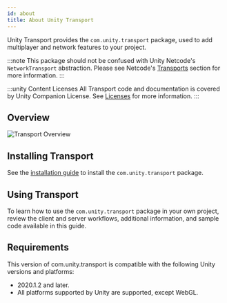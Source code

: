 ```yaml
---
id: about
title: About Unity Transport
---
```


Unity Transport provides the `com.unity.transport` package, used to add multiplayer and network features to your project.

:::note
This package should not be confused with Unity Netcode's `NetworkTransport` abstraction. Please see Netcode's [Transports](/netcode/current/advanced-topics/transports) section for more information.
:::

:::unity Content Licenses
All Transport code and documentation is covered by Unity Companion License. See [Licenses](/reference/license) for more information.
:::

## Overview

![Transport Overview](/img/transport/layercake.png)

## Installing Transport

See the [installation guide](install.md) to install the `com.unity.transport` package.

## Using Transport

To learn how to use the `com.unity.transport` package in your own project, review the client and server workflows, additional information, and sample code available in this guide.

##  Requirements

This version of com.unity.transport is compatible with the following Unity versions and platforms:

* 2020.1.2 and later.
* All platforms supported by Unity are supported, except WebGL.
